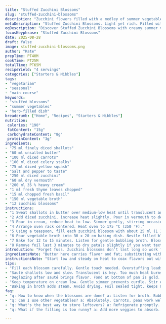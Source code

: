 ```yaml
---
title: "Stuffed Zucchini Blossoms"
slug: "stuffed-zucchini-blossoms"
description: "Zucchini flowers filled with a medley of summer vegetables, simmered cream reduced to balance richness. Aromatic herbs—rosemary swapped for thyme, parsley for basil—brighten layers. White wine swapped for dry vermouth adds subtle depth. Slow sauté brings out natural sweetness in carrots and celery; bell pepper replaced by diced yellow squash for gentle flavor twist. Finished gently braised in a light vegetable broth. Techniques focus on tight folding of fragile petals, reducing risk of tearing. A simple dish packing vegetable essence, creamy texture, fresh herbs. No gluten, no nuts, no eggs. Timing tricks anchored on visual cues: butter bubbling low, cream thickening till silk, broth simmer whisper before oven drop."
metaDescription: "Stuffed Zucchini Blossoms. Light yet rich. Filled with summer vegetables and herbs. Creamy texture, aromatic finish. Perfect for warm evenings."
ogDescription: "Discover Stuffed Zucchini Blossoms with creamy summer vegetable filling. A flavorful dish that showcases seasonal produce beautifully."
focusKeyphrase: "Stuffed Zucchini Blossoms"
date: 2025-08-28
draft: false
image: stuffed-zucchini-blossoms.png
author: "Kate"
prepTime: PT40M
cookTime: PT25M
totalTime: PT65M
recipeYield: "4 servings"
categories: ["Starters & Nibbles"]
tags:
- "vegetarian"
- "seasonal"
- "main course"
keywords:
- "stuffed blossoms"
- "summer vegetables"
- "herb-filled dish"
breadcrumb: ["Home", "Recipes", "Starters & Nibbles"]
nutrition: 
 calories: "190"
 fatContent: "15g"
 carbohydrateContent: "8g"
 proteinContent: "3g"
ingredients:
- "75 ml finely diced shallots"
- "60 ml unsalted butter"
- "100 ml diced carrots"
- "100 ml diced celery stalks"
- "75 ml diced yellow squash"
- "Salt and pepper to taste"
- "250 ml diced zucchini"
- "60 ml dry vermouth"
- "200 ml 35 % heavy cream"
- "1 ml fresh thyme leaves chopped"
- "15 ml chopped fresh basil"
- "150 ml vegetable broth"
- "12 zucchini blossoms"
instructions:
- "1 Sweat shallots in butter over medium-low heat until translucent and soft, about 3 minutes, careful not to brown. Add carrots, celery, and yellow squash. Stir, cook 4 minutes more, season well with salt and pepper. Vegetables should soften but retain bite; avoid limp mush."
- "2 Add diced zucchini, increase heat slightly. Pour in vermouth to deglaze pan, scraping up any fond. Let liquid reduce nearly dry; look for glossy pan surface, aroma intensified. Halfway there when reduction has a slightly syrupy sheen."
- "3 Pour in cream, reduce heat to low. Simmer gently, stirring occasionally so cream thickens and clings to veggies. When mixture coats back of spoon—think soft ribbon—that’s your cue, roughly 7 minutes. Stir in thyme and basil. Adjust salt and pepper. Let farce cool before using."
- "4 Arrange oven rack centered. Heat oven to 175 °C (350 °F)."
- "5 Using a teaspoon, fill each zucchini blossom with about 25 ml (1 1/2 tbsp) of the cooled farce. Fold petals upward, twist ends to seal tightly but gently. Delicate buds can tear easily; take your time."
- "6 Pour vegetable broth into 30 x 20 cm baking dish. Nestle filled blossoms snugly side by side. Cover tightly with aluminum foil to trap steam."
- "7 Bake for 12 to 15 minutes. Listen for gentle bubbling broth. Blossoms should be tender to touch but not collapsing, filling set but still creamy inside."
- "8 Remove foil last 3 minutes to dry petals slightly if you want texture contrast. Serve warm immediately."
introduction: "Forget fuss. Zucchini blossoms don’t last long so work fast but carefully. Tender petals, delicate fragile, demand patience. No rushing or tearing. Farce must be creamy, not soupy or dry. The dance of vegetables softening but still alive inside takes practice. Butter gently foaming under shallots breaking down starch. Aromatics hit the nose, colors brighten. Cream reduced slowly until it thickens enough to coat but never curdle. Herbs swapped; thyme and basil freshen differently than traditional rosemary or parsley—you want something less woody. Vermouth instead of white wine deepens flavor subtly without acidity overpowering. Baking with broth creates gentle steam; blossoms finish quietly, soft, aromatic. Watch for telltale bubbling and tender feel rather than strict clock. Imperfect flowers still taste fine if technique solid. Staple skill, no fancy ingredients. Efficient, forgiving, and elegant when done right."
ingredientsNote: "Butter here carries flavor and fat; substituting with olive oil changes mouthfeel and caramelization, so watch your heat—lower it to avoid burning oil. Yellow squash replaces bell pepper here—vegetable milder, less acid, so don't skip seasoning. Vermouth's dryness enhances savoriness, but dry white wine or even dry sherry can substitute with slight profile shifts. Use heavy cream minimum 35 % fat for proper thickness; lighter will curdle or thin out before reduction. Vegetable broth used for gentler finish but chicken stock works if preferred—just salt accordingly to keep balance. Fresh herbs always matter—dry thyme or basil lose vibrancy, so fresh chopping is key. Shallots shall be finely diced uniform for even cooking and aroma extraction. Cooking times approximate; always hone in on sensory cues: butter sheen, vegetable softness, cream viscosity."
instructionsNote: "Start low and steady on heat to coax flavors out without burning. The first step is precision: sweat not fry shallots; aim for translucency not color. Adding veggies afterward lets caramelization begin but control is key—too hot and they’ll lose structure or burn edges. Deglazing must scrape fond thoroughly; it’s flavor base. Reduce liquids carefully, patience pays off. Cream needs gentle simmer, not rolling boil—stir frequently to prevent skin or scorched bottoms. Herbs always in last minute so oils retain brightness. Filling blossoms requires tenderness; if petals rip, use one fewer fillings per flower or double wrapping technique with overlapping petals. Baking uncovered too soon dries flowers excessively; keep foil tight to retain moisture, opening only for texture contrast if desired. Broth bubbling quietly is subtle symphony on stove; it signals moist cooking and gentle heat circulation. Don’t overcook or flowers wilt like wet paper. Timing flexible; sensory cues first."
tips:
- "Fill each blossom carefully. Gentle touch needed. Overstuffing leads to tear. Use less filling if needed. Watch close. Don’t rush the folding."
- "Sauté shallots low and slow. Translucent is key. Too much heat burns. And bitterness won’t add flavor here. Sweetness matters. Hint of patience."
- "Deglazing after sauté brings flavor. Fond at bottom of pan is gold. Scrape thoroughly. Reduce until syrupy sheen appears. Aroma intensifies. That’s your mark."
- "Keep temperature on cream low. Gentle simmer prevents curdle. Stir often—texture matters. Use heavy cream; lighter options may thin out. Watch ’til it coats spoon."
- "Baking in broth adds steam. Avoid drying. Foil sealed tight, keeps moisture. Last minutes, uncover to crisp petals if desired. Check bubbling for doneness."
faq:
- "q: How to know when the blossoms are done? a: Listen for broth. Bubble gentle, not boiling. Flowers should feel tender but firm. Check texture."
- "q: Can I use other vegetables? a: Absolutely. Carrots, peas work well. Just adjust cooking time. Change flavors if you need to. Keep it seasonal."
- "q: What's the best way to store leftovers? a: Refrigerate promptly. Cover tightly. They’ll lose texture if exposed. Use within a couple days. Reheat gently."
- "q: What if the filling is too runny? a: Add more veggies to absorb. Let cool longer before filling blossoms. Adjust thickeners in cream next time."

---
```

